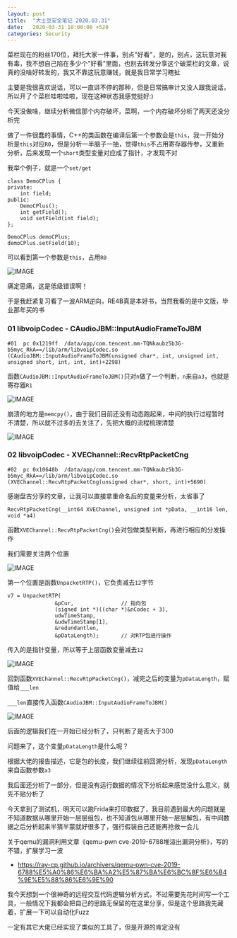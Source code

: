 ```yaml
---
layout: post
title:  "大土豆安全笔记 2020.03.31"
date:   2020-03-31 18:00:00 +520
categories: Security
---
```


菜栏现在的粉丝170位，拜托大家一件事，别点"好看"，是的，别点，这玩意对我有毒，我不想自己陷在多少个"好看"里面，也别去转发分享这个破菜栏的文章，说真的没啥好转发的，我又不靠这玩意赚钱，就是我日常学习瞎扯

主要是我很喜欢说话，可以一直讲不停的那种，但是日常搞审计又没人跟我说话，所以开了个菜栏哇啦哇啦，现在这种状态我感觉挺好:)

今天没做啥，继续分析微信那个内存破坏，菜啊，一个内存破坏分析了两天还没分析完

做了一件很蠢的事情，C++的类函数在编译后第一个参数会是`this`，我一开始分析是`this`对应`R0`，但是分析一半脑子一抽，觉得`this`不占用寄存器传参，又重新分析，后来发现一个`short`类型变量对应成了指针，才发现不对

我举个例子，就是一个`set/get`
```
class DemoCPlus {
private:
    int field;
public:
    DemoCPlus();
    int getField();
    void setField(int field);
};

DemoCPlus demoCPlus;
demoCPlus.setField(10);
```

可以看到第一个参数是`this`，占用`R0`

![IMAGE](/assets/resources/D5689372426290773BFBF016567ADAD7.jpg)

痛定思痛，这是低级错误啊！

于是我赶紧复习看了一波ARM逆向，RE4B真是本好书，当然我看的是中文版，毕业那年买的书

### 01 libvoipCodec - CAudioJBM::InputAudioFrameToJBM
```
#01  pc 0x1219ff  /data/app/com.tencent.mm-TQNkaubz5b3G-b5myc_RkA==/lib/arm/libvoipCodec.so (CAudioJBM::InputAudioFrameToJBM(unsigned char*, int, unsigned int, unsigned short, int, int, int)+2298)
```

函数`CAudioJBM::InputAudioFrameToJBM()`只对`n`做了一个判断，`n`来自`a3`，也就是寄存器`R1`

![IMAGE](/assets/resources/71A1CFFFDAADA365C742FDB7D904BB16.jpg)

崩溃的地方是`memcpy()`，由于我们目前还没有动态跑起来，中间的执行过程暂时不清楚，所以就不过多的去关注了，先把大概的流程梳理清楚

![IMAGE](/assets/resources/FCD111DEC65630FFE311C7675DA7C340.jpg)

### 02 libvoipCodec - XVEChannel::RecvRtpPacketCng
```
#02  pc 0x10648b  /data/app/com.tencent.mm-TQNkaubz5b3G-b5myc_RkA==/lib/arm/libvoipCodec.so (XVEChannel::RecvRtpPacketCng(unsigned char*, short, int)+5690)
```

感谢盘古分享的文章，让我可以直接拿重命名后的变量来分析，太省事了
```
RecvRtpPacketCng(__int64 XVEChannel, unsigned int *pData, __int16 len, void *a4)
```

函数`XVEChannel::RecvRtpPacketCng()`会对包做类型判断，再进行相应的分发操作

我们需要关注两个位置

![IMAGE](/assets/resources/0074258F7776A64274468B12AFC978D3.jpg)

第一个位置是函数`UnpacketRTP()`，它负责减去`12`字节
```
v7 = UnpacketRTP(
               &pCur,               // 指向包
               (signed int *)((char *)&nCodec + 3),
               udwTimeStamp,
               &udwTimeStamp[1],
               &redundantlen,
               &pDataLength);       // 对RTP包进行操作
```

传入的是指针变量，所以等于上层函数变量减去`12`

![IMAGE](/assets/resources/987D119DE331317E7EE9EC25481B2745.jpg)

回到函数`XVEChannel::RecvRtpPacketCng()`，减完之后的变量为`pDataLength`，赋值给`___len`

`___len`直接传入函数`CAudioJBM::InputAudioFrameToJBM()`

![IMAGE](/assets/resources/76933385D941A6569F54D941E470867C.jpg)

后面的逻辑我们在一开始已经分析了，只判断了是否大于300

问题来了，这个变量`pDataLength`是什么呢？

根据大佬的报告描述，它是包的长度，我们继续往前回溯分析，发现`pDataLength`来自函数参数`a3`

我后面还分析了一部分，但是没有运行数据的情况下分析起来感觉没什么意义，就先不贴分析了

今天拿到了测试机，明天可以跑Frida来打印数据了，我目前遇到最大的问题就是不知道数据从哪里开始一层层组包，也不知道包从哪里开始一层层解包，有中间数据之后分析起来半猜半蒙就好很多了，强行假装自己还能再抢救一会儿

关于qemu的漏洞利用文章《qemu-pwn cve-2019-6788堆溢出漏洞分析》，写的不错，扩展学习一波
- https://ray-cp.github.io/archivers/qemu-pwn-cve-2019-6788%E5%A0%86%E6%BA%A2%E5%87%BA%E6%BC%8F%E6%B4%9E%E5%88%86%E6%9E%90

我今天想到一个很神奇的远程交互代码逻辑分析方式，不过需要先花时间写一个工具，一般情况下我都会把自己的思路无保留的在这里分享，但是这个思路我先藏着，扩展一下可以自动化Fuzz

一定有其它大佬已经实现了类似的工具了，但是开源的肯定没有
